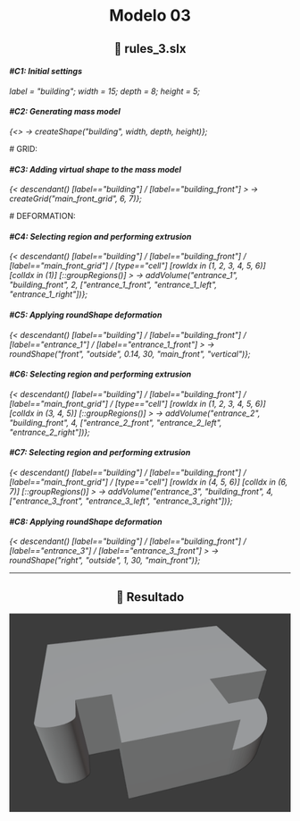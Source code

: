<h1 align="center">Modelo 03</h2>

<h2 align="center">📝 rules_3.slx</h2>

#### **_\#C1: Initial settings_**

_label = "building"; width = 15; depth = 8; height = 5;_

#### **_\#C2: Generating mass model_**

_{<> -> createShape("building", width, depth, height)};_

\# GRID:

#### **_\#C3: Adding virtual shape to the mass model_**

_{< descendant() [label=="building"] / [label=="building_front"] > -> createGrid("main_front_grid", 6, 7)};_

\# DEFORMATION:

#### **_\#C4: Selecting region and performing extrusion_**

_{< descendant() [label=="building"] / [label=="building_front"] / [label=="main_front_grid"] / [type=="cell"] [rowIdx in (1, 2, 3, 4, 5, 6)] [colIdx in (1)] [::groupRegions()] > -> addVolume("entrance_1", "building_front", 2, ["entrance_1_front", "entrance_1_left", "entrance_1_right"])};_

#### **_\#C5: Applying roundShape deformation_**

_{< descendant() [label=="building"] / [label=="building_front"] / [label=="entrance_1"] / [label=="entrance_1_front"] > -> roundShape("front", "outside", 0.14, 30, "main_front", "vertical")};_

#### **_\#C6: Selecting region and performing extrusion_**

_{< descendant() [label=="building"] / [label=="building_front"] / [label=="main_front_grid"] / [type=="cell"] [rowIdx in (1, 2, 3, 4, 5, 6)] [colIdx in (3, 4, 5)] [::groupRegions()] > -> addVolume("entrance_2", "building_front", 4, ["entrance_2_front", "entrance_2_left", "entrance_2_right"])};_

#### **_\#C7: Selecting region and performing extrusion_**

_{< descendant() [label=="building"] / [label=="building_front"] / [label=="main_front_grid"] / [type=="cell"] [rowIdx in (4, 5, 6)] [colIdx in (6, 7)] [::groupRegions()] > -> addVolume("entrance_3", "building_front", 4, ["entrance_3_front", "entrance_3_left", "entrance_3_right"])};_

#### **_\#C8: Applying roundShape deformation_**

_{< descendant() [label=="building"] / [label=="building_front"] / [label=="entrance_3"] / [label=="entrance_3_front"] > -> roundShape("right", "outside", 1, 30, "main_front")};_

---

<h2 align="center">🏢 Resultado</h2>

<div align="center">
  <img src="modelo_03.png" alt="Modelo 03">
</div>
